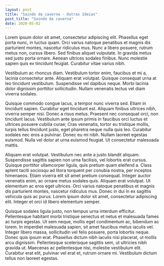 ```yaml
---
layout: post
title: "Saindo da caverna - Outras Ideias"
post_title: "Saindo da caverna"
date: 2020-05-02
---
```




Lorem ipsum dolor sit amet, consectetur adipiscing elit. Phasellus eget porta nunc, in luctus quam. Orci varius natoque penatibus et magnis dis parturient montes, nascetur ridiculus mus. Nunc a libero posuere, rutrum metus non, cursus libero. Sed finibus aliquet vulputate. In gravida metus sed justo porta ornare. Aenean ultrices sodales finibus. Nunc molestie sapien quis ex tincidunt feugiat. Curabitur vitae varius nibh.

Vestibulum ac rhoncus diam. Vestibulum tortor enim, faucibus et mi a, lacinia consectetur ante. Aliquam erat volutpat. Quisque consequat urna at leo tincidunt vestibulum. Suspendisse vel dapibus neque. Morbi lacinia dolor dignissim porttitor sollicitudin. Nullam venenatis lectus vel diam viverra sodales.

Quisque commodo congue lacus, a tempor nunc viverra sed. Etiam in tincidunt sapien. Curabitur eget tincidunt est. Aliquam finibus ultrices nibh, viverra semper nisi. Donec a risus metus. Praesent nec consequat orci, non tincidunt lacus. Vestibulum ante ipsum primis in faucibus orci luctus et ultrices posuere cubilia curae; Cras venenatis, tortor eu tristique mollis, turpis tellus tincidunt justo, eget pharetra neque nulla quis leo. Curabitur sodales nec eros a pulvinar. Donec eu mi nibh. Nullam laoreet egestas euismod. Nulla vel dolor at urna euismod feugiat. Ut consectetur malesuada mattis.

Aliquam erat volutpat. Vestibulum nec ante a justo blandit aliquam. Suspendisse sagittis sapien non urna facilisis, vel lobortis erat cursus. Quisque porttitor ullamcorper ligula, quis pretium quam eleifend a. Class aptent taciti sociosqu ad litora torquent per conubia nostra, per inceptos himenaeos. Etiam viverra elit sit amet pretium consequat. Integer auctor venenatis enim, ac ornare metus sodales quis. Aliquam erat volutpat. Ut elementum ac eros eget ultrices. Orci varius natoque penatibus et magnis dis parturient montes, nascetur ridiculus mus. Donec in dui in ex sagittis vehicula quis ac purus. Lorem ipsum dolor sit amet, consectetur adipiscing elit. Integer et orci id libero elementum semper.

Quisque sodales ligula justo, non tempus urna interdum efficitur. Pellentesque habitant morbi tristique senectus et netus et malesuada fames ac turpis egestas. Ut sem neque, mollis eget condimentum ac, bibendum ac lorem. In imperdiet malesuada sapien, sit amet faucibus metus iaculis vel. Integer libero massa, sollicitudin vel felis posuere, porta lobortis neque. Donec quis ipsum erat. Phasellus dictum nibh iaculis nisi placerat, ut mollis arcu dignissim. Pellentesque scelerisque sagittis sem, ut ultricies nibh gravida ut. Maecenas ac pellentesque nisi, molestie vestibulum elit. Curabitur erat elit, pulvinar vel erat et, rutrum ornare mi. Vestibulum dictum tellus non laoreet egestas.
